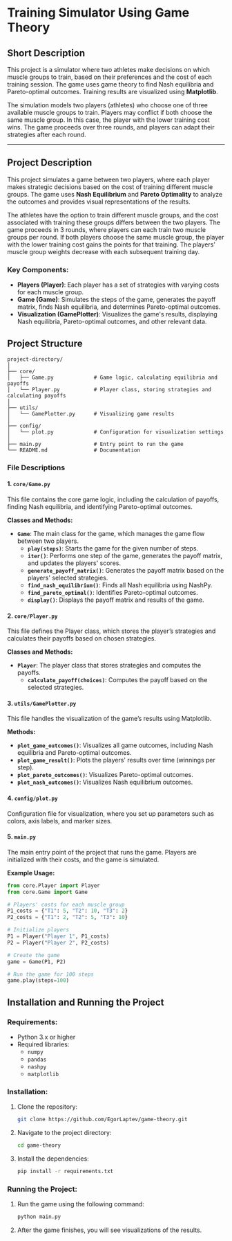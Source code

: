 # Training Simulator Using Game Theory
  
## Short Description

This project is a simulator where two athletes make decisions on which muscle groups to train, based on their preferences and the cost of each training session. The game uses game theory to find Nash equilibria and Pareto-optimal outcomes. Training results are visualized using **Matplotlib**.

The simulation models two players (athletes) who choose one of three available muscle groups to train. Players may conflict if both choose the same muscle group. In this case, the player with the lower training cost wins. The game proceeds over three rounds, and players can adapt their strategies after each round.

---

## Project Description

This project simulates a game between two players, where each player makes strategic decisions based on the cost of training different muscle groups. The game uses **Nash Equilibrium** and **Pareto Optimality** to analyze the outcomes and provides visual representations of the results.

The athletes have the option to train different muscle groups, and the cost associated with training these groups differs between the two players. The game proceeds in 3 rounds, where players can each train two muscle groups per round. If both players choose the same muscle group, the player with the lower training cost gains the points for that training. The players' muscle group weights decrease with each subsequent training day.

### Key Components:
- **Players (Player)**: Each player has a set of strategies with varying costs for each muscle group.
- **Game (Game)**: Simulates the steps of the game, generates the payoff matrix, finds Nash equilibria, and determines Pareto-optimal outcomes.
- **Visualization (GamePlotter)**: Visualizes the game's results, displaying Nash equilibria, Pareto-optimal outcomes, and other relevant data.

## Project Structure

```text
project-directory/
│
├── core/
│   ├── Game.py             # Game logic, calculating equilibria and payoffs
│   └── Player.py           # Player class, storing strategies and calculating payoffs
│
├── utils/
│   └── GamePlotter.py      # Visualizing game results
│
├── config/
│   └── plot.py             # Configuration for visualization settings
│
├── main.py                 # Entry point to run the game
└── README.md               # Documentation
```

### File Descriptions

#### 1. **`core/Game.py`**

This file contains the core game logic, including the calculation of payoffs, finding Nash equilibria, and identifying Pareto-optimal outcomes.

**Classes and Methods:**
- **`Game`**: The main class for the game, which manages the game flow between two players.
  - **`play(steps)`**: Starts the game for the given number of steps.
  - **`iter()`**: Performs one step of the game, generates the payoff matrix, and updates the players' scores.
  - **`generate_payoff_matrix()`**: Generates the payoff matrix based on the players' selected strategies.
  - **`find_nash_equilibrium()`**: Finds all Nash equilibria using NashPy.
  - **`find_pareto_optimal()`**: Identifies Pareto-optimal outcomes.
  - **`display()`**: Displays the payoff matrix and results of the game.

#### 2. **`core/Player.py`**

This file defines the Player class, which stores the player’s strategies and calculates their payoffs based on chosen strategies.

**Classes and Methods:**
- **`Player`**: The player class that stores strategies and computes the payoffs.
  - **`calculate_payoff(choices)`**: Computes the payoff based on the selected strategies.

#### 3. **`utils/GamePlotter.py`**

This file handles the visualization of the game’s results using Matplotlib.

**Methods:**
- **`plot_game_outcomes()`**: Visualizes all game outcomes, including Nash equilibria and Pareto-optimal outcomes.
- **`plot_game_result()`**: Plots the players' results over time (winnings per step).
- **`plot_pareto_outcomes()`**: Visualizes Pareto-optimal outcomes.
- **`plot_nash_outcomes()`**: Visualizes Nash equilibrium outcomes.

#### 4. **`config/plot.py`**

Configuration file for visualization, where you set up parameters such as colors, axis labels, and marker sizes.

#### 5. **`main.py`**

The main entry point of the project that runs the game. Players are initialized with their costs, and the game is simulated.

**Example Usage:**
```python
from core.Player import Player
from core.Game import Game

# Players' costs for each muscle group
P1_costs = {"T1": 5, "T2": 10, "T3": 2}
P2_costs = {"T1": 2, "T2": 5, "T3": 10}

# Initialize players
P1 = Player("Player 1", P1_costs)
P2 = Player("Player 2", P2_costs)

# Create the game
game = Game(P1, P2)

# Run the game for 100 steps
game.play(steps=100)
```

## Installation and Running the Project

### Requirements:
- Python 3.x or higher
- Required libraries:
  - `numpy`
  - `pandas`
  - `nashpy`
  - `matplotlib`

### Installation:

1. Clone the repository:
   ```bash
   git clone https://github.com/EgorLaptev/game-theory.git
   ```

2. Navigate to the project directory:
   ```bash
   cd game-theory
   ```

3. Install the dependencies:
   ```bash
   pip install -r requirements.txt
   ```

### Running the Project:

1. Run the game using the following command:
   ```bash
   python main.py
   ```

2. After the game finishes, you will see visualizations of the results.
